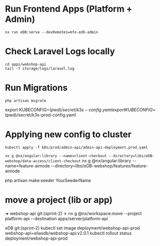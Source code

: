 # Run Frontend Apps (Platform + Admin)

`nx run eDB:serve --devRemotes=mfe-edb-admin`

# Check Laravel Logs locally

`cd apps/webshop-api`  
`tail -f storage/logs/laravel.log`

# Run Migrations

`php artisan migrate`

export KUBECONFIG=$(pwd)/secret/k3s-config.yaml
export KUBECONFIG=$(pwd)/secret/k3s-prod-config.yaml

# Applying new config to cluster

`kubectl apply -f k8s/prod/admin-api/admin-api-deployment.prod.yaml`

`nx g @nx/angular:library --name=client-checkout --directory=libs/eDB-webshop/data-access/client-checkout`
nx g @nx/angular:library --name=feature-aimode --directory=libs/eDB-webshop/features/feature-aimode

php artisan make:seeder YourSeederName

# move a project (lib or app)

➜ webshop-api git:(sprint-2) ✗ nx g @nx/workspace:move --project platform-api --destination apps/server/platform-api

eDB git:(sprint-2) kubectl set image deployment/webshop-api-prod webshop-api=eliasdb/webshop-api:v2.0.1
kubectl rollout status deployment/webshop-api-prod
